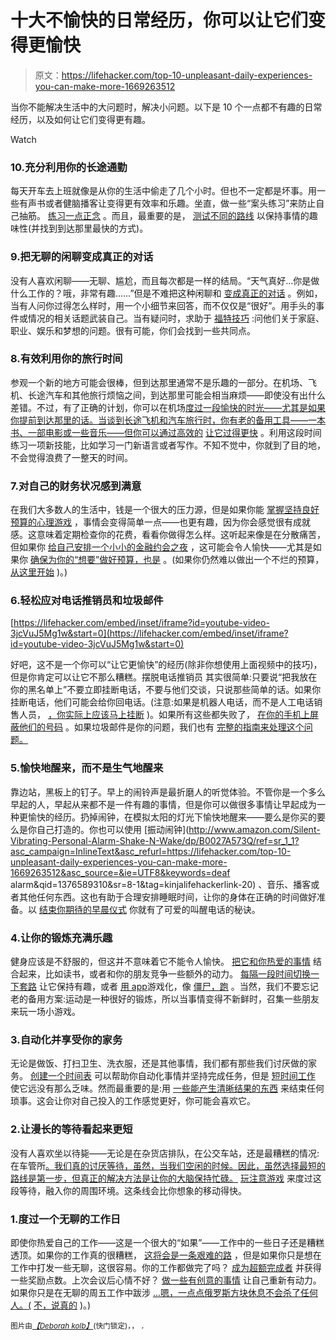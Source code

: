 # 十大不愉快的日常经历，你可以让它们变得更愉快

> 原文：<https://lifehacker.com/top-10-unpleasant-daily-experiences-you-can-make-more-1669263512>

当你不能解决生活中的大问题时，解决小问题。以下是 10 个一点都不有趣的日常经历，以及如何让它们变得更有趣。

Watch

### 10.充分利用你的长途通勤

每天开车去上班就像是从你的生活中偷走了几个小时。但也不一定都是坏事。用一些有声书或者健脑播客让变得更有效率和乐趣。坐直，做一些“案头练习”来防止自己抽筋。 [练习一点正念](http://lifehacker.com/make-your-commute-more-tolerable-with-a-little-mindfuln-1661687655/all) 。而且，最重要的是， [测试不同的路线](http://lifehacker.com/test-different-routes-for-your-work-commute-1658195290) 以保持事情的趣味性(并找到到达那里最快的方式)。

### 9.把无聊的闲聊变成真正的对话

没有人喜欢闲聊——无聊、尴尬，而且每次都是一样的结局。“天气真好...你是做什么工作的？哦，非常有趣……”但是不难把这种闲聊和 [变成真正的对话](https://lifehacker.com/how-can-i-turn-small-talk-into-a-conversation-5913355) 。例如，当有人问你过得怎么样时，用一个小细节来回答，而不仅仅是“很好”。用手头的事件或情况的相关话题武装自己。当有疑问时，求助于 [福特技巧](http://lifehacker.com/use-the-ford-technique-to-make-small-talk-easier-5937348) :问他们关于家庭、职业、娱乐和梦想的问题。很有可能，你们会找到一些共同点。

### 8.有效利用你的旅行时间

参观一个新的地方可能会很棒，但到达那里通常不是乐趣的一部分。在机场、飞机、长途汽车和其他旅行烦恼之间，到达那里可能会相当麻烦——即使没有出什么差错。不过，有了正确的计划，你可以在机场[度过一段愉快的时光——尤其是如果你提前到达那里的话。当谈到长途飞机和汽车旅行时，你有老的备用工具——一本书、一部电影或一些音乐——但你可以通过高效的](https://lifehacker.com/how-to-make-the-airport-less-crappy-and-more-fun-1463588427) [让它过得更快](http://lifehacker.com/how-can-i-make-a-long-plane-or-car-ride-suck-less-5961786) 。利用这段时间练习一项新技能，比如学习一门新语言或者写作。不知不觉中，你就到了目的地，不会觉得浪费了一整天的时间。

### 7.对自己的财务状况感到满意

在我们大多数人的生活中，钱是一个很大的压力源，但是如果你能 [掌握坚持良好预算的心理游戏](http://lifehacker.com/how-to-master-the-mental-game-of-sticking-to-a-budget-1449015448) ，事情会变得简单一点——也更有趣，因为你会感觉很有成就感。这意味着定期检查你的花费，看看你做得怎么样。这听起来像是在分散痛苦，但如果你 [给自己安排一个小小的金融约会之夜](https://lifehacker.com/ill-be-honest-even-i-scoffed-at-this-one-at-first-pla-1635820511) ，这可能会令人愉快——尤其是如果你 [确保为你的“想要”做好预算，也是](https://lifehacker.com/plan-for-your-wants-to-make-budgeting-enjoyable-5119279) 。(如果你仍然难以做出一个不烂的预算， [从这里开始](http://lifehacker.com/adult-budgeting-101-how-to-create-your-first-budget-in-1440446091) )。)

### 6.轻松应对电话推销员和垃圾邮件

 [https://lifehacker.com/embed/inset/iframe?id=youtube-video-3jcVuJ5Mg1w&start=0](https://lifehacker.com/embed/inset/iframe?id=youtube-video-3jcVuJ5Mg1w&start=0) 

好吧，这不是一个你可以“让它更愉快”的经历(除非你想使用上面视频中的技巧)，但是你肯定可以让它不那么糟糕。摆脱电话推销员 其实很简单:只要说“把我放在你的黑名单上”不要立即挂断电话，不要与他们交谈，只说那些简单的话。如果你挂断电话，他们可能会给你回电话。(注意:如果是机器人电话，而不是人工电话销售人员， [，你实际上应该马上挂断](http://lifehacker.com/why-you-should-hang-up-immediately-when-you-get-a-roboc-1269375265) )。如果所有这些都失败了， [在你的手机上屏蔽他们的号码](http://lifehacker.com/how-can-i-block-a-number-from-calling-my-cellphone-5602865) 。如果垃圾邮件是你的问题，我们也有 [完整的指南来处理这个问题。](http://lifehacker.com/when-gmails-filters-arent-enough-how-to-tackle-spam-513920584)

### 5.愉快地醒来，而不是生气地醒来

靠边站，黑板上的钉子。早上的闹铃声是最折磨人的听觉体验。不管你是一个多么早起的人，早起从来都不是一件有趣的事情，但是你可以做很多事情让早起成为一种更愉快的经历。扔掉闹钟，在模拟太阳的灯光下愉快地醒来——要么是你买的要么是你自己打造的。你也可以使用 [振动闹钟](http://www.amazon.com/Silent-Vibrating-Personal-Alarm-Shake-N-Wake/dp/B0027A573Q/ref=sr_1_1?asc_campaign=InlineText&asc_refurl=https://lifehacker.com/top-10-unpleasant-daily-experiences-you-can-make-more-1669263512&asc_source=&ie=UTF8&keywords=deaf alarm&qid=1376589310&sr=8-1&tag=kinjalifehackerlink-20) 、音乐、播客或者其他任何东西。这也有助于合理安排睡眠时间，让你的身体在正确的时间做好准备。以 [结束你期待的早晨仪式](http://lifehacker.com/how-to-make-waking-up-comfortable-and-pleasurable-inst-5861613) 你就有了可爱的叫醒电话的秘诀。

### 4.让你的锻炼充满乐趣

健身应该是不舒服的，但这并不意味着它不能令人愉快。 [把它和你热爱的事情](https://lifehacker.com/how-i-tricked-myself-into-loving-my-workout-509289090) 结合起来，比如读书，或者和你的朋友竞争一些额外的动力。 [每隔一段时间切换一下套路](http://lifehacker.com/easy-ways-to-refresh-your-run-and-make-it-more-fun-1603531251) 让它保持有趣，或者 [用 app](http://lifehacker.com/how-can-i-make-my-workout-less-boring-1463764118)游戏化，像 [僵尸，跑](https://www.zombiesrungame.com/) 。当然，我们不要忘记老的备用方案:运动是一种很好的锻炼，所以当事情变得不新鲜时，召集一些朋友来玩一场小游戏。

### 3.自动化并享受你的家务

无论是做饭、打扫卫生、洗衣服，还是其他事情，我们都有那些我们讨厌做的家务。 [创建一个时间表](http://lifehacker.com/how-to-find-more-time-in-your-day-by-putting-your-chore-5829673) 可以帮助你自动化事情并坚持完成任务，但是 [短时间工作](http://lifehacker.com/how-to-streamline-your-household-cleaning-1547597582) 使它远没有那么乏味。然而最重要的是:用 [一些能产生清晰结果的东西](https://lifehacker.com/make-your-chores-suck-less-with-the-lego-principle-1662472641) 来结束任何琐事。这会让你对自己投入的工作感觉更好，你可能会喜欢它。

### 2.让漫长的等待看起来更短

没有人喜欢坐以待毙——无论是在杂货店排队，在公交车站，还是最糟糕的情况:在车管所[。我们真的讨厌等待，虽然，当我们空闲的时候。因此，虽然选择最短的路线是第一步，但真正的解决方法是让你的大脑保持忙碌。](http://lifehacker.com/how-to-get-through-the-dmv-with-your-sanity-intact-5974078) [玩注意游戏](https://lifehacker.com/play-the-noticing-game-to-get-through-a-boring-wait-1651255026) 来度过这段等待，融入你的周围环境。这条线会比你想象的移动得快。

### 1.度过一个无聊的工作日

即使你热爱自己的工作——这是一个很大的“如果”——工作中的一些日子还是糟糕透顶。如果你的工作真的很糟糕， [这将会是一条艰难的路](http://lifehacker.com/if-your-job-sucks-it-might-be-your-fault-let-s-fix-th-5936851) ，但是如果你只是想在工作中打发一些无聊，这很容易。你的工作都做完了吗？ [成为超额完成者](http://lifehacker.com/top-10-ways-to-cure-your-boredom-at-work-5993776) 并获得一些奖励点数。上次会议后心情不好？ [做一些有创意的事情](http://lifehacker.com/top-10-ways-to-beat-a-bad-mood-1548932762) 让自己重新有动力。如果你只是在无聊的周五工作中跋涉 [...嗯，一点点俄罗斯方块休息不会杀了任何人。(](https://lifehacker.com/how-can-i-get-through-a-boring-friday-afternoon-at-work-510678594) [不，说真的](http://lifehacker.com/take-more-breaks-get-more-done-5919897) )。)

<small>图片由</small>[*<small>【Deborah kolb】</small>*](http://www.shutterstock.com/pic-144050803/stock-photo-good-looking-business-man-flying-on-a-chair-as-if-to-be-superman.html)<small>(快门锁定)，，</small> [*<small></small>*](http://go.redirectingat.com/?id=33330X911647&site=lifehacker.com&xs=1&isjs=1&url=http%3A%2F%2Fwww.shutterstock.com%2Fcat.mhtml%3Fsearchterm%3Dinvesting%26search_group%3D%26lang%3Den%26search_source%3Dsearch_form%23id%3D70143472&xguid=68f17d6caaa962ae2cb9dbeb0e4484a3&xcreo=0&xed=0&sref=http%3A%2F%2Flifehacker.com%2F5910446%2Fstart-investing-with-very-little-money&xtz=300)<small>*<small>，</small>*</small>

<small></small>
